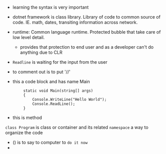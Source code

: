 - learning the syntax is very important
- dotnet framework is class library. Library of code to common source of code. IE. math, dates, transiting information across network.
- runtime: Common language runtime. Protected bubble that take care of low level detail.
    - provides that protection to end user and as a developer can't do anything due to CLR
- `Readline` is waiting for the input from the user 
- to comment out is to put '//'
  
- this a code block and has name Main
```
        static void Main(string[] args)
        {
            Console.WriteLine("Hello World");
            Console.ReadLine();
        }
```
- this is method

`class Program` is class or container and its related 
`namespace` a way to organize the code
- () is to say to computer to `do it now`
- 